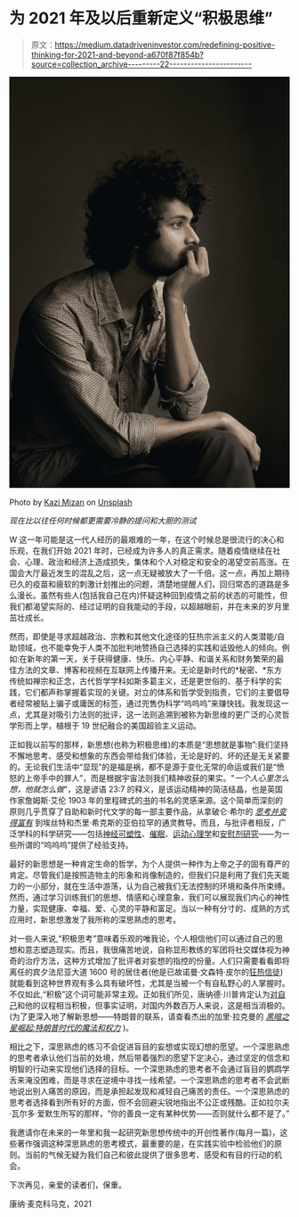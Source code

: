 # 为 2021 年及以后重新定义“积极思维”

> 原文：<https://medium.datadriveninvestor.com/redefining-positive-thinking-for-2021-and-beyond-a670f87f854b?source=collection_archive---------22----------------------->

![](img/00d5d55f3f09afc7a884c49bbe9c57db.png)

Photo by [Kazi Mizan](https://unsplash.com/@kaziminmizan?utm_source=unsplash&utm_medium=referral&utm_content=creditCopyText) on [Unsplash](https://unsplash.com/s/photos/thinking?utm_source=unsplash&utm_medium=referral&utm_content=creditCopyText)

*现在比以往任何时候都更需要冷静的提问和大胆的测试*

W 这一年可能是这一代人经历的最艰难的一年，在这个时候总是很流行的决心和乐观，在我们开始 2021 年时，已经成为许多人的真正需求。随着疫情继续在社会、心理、政治和经济上造成损失，集体和个人对稳定和安全的渴望空前高涨。在国会大厅最近发生的混乱之后，这一点无疑被放大了一千倍。这一点，再加上期待已久的疫苗和疲软的刺激计划推出的问题，清楚地提醒人们，回归常态的道路是多么漫长。虽然有些人(包括我自己在内)怀疑这种回到疫情之前的状态的可能性，但我们都渴望实际的、经过证明的自我能动的手段，以超越眼前，并在未来的岁月里茁壮成长。

然而，即使是寻求超越政治、宗教和其他文化途径的狂热宗派主义的人类潜能/自助领域，也不能幸免于人类不加批判地赞扬自己选择的实践和诋毁他人的倾向。例如:在新年的第一天，关于获得健康、快乐、内心平静、和谐关系和财务繁荣的最佳方法的文章、博客和视频在互联网上传播开来。无论是新时代的*秘密、*东方传统如禅宗和正念，古代哲学学科如斯多葛主义，还是更世俗的、基于科学的实践，它们都声称掌握着实现的关键。对立的体系和哲学受到指责，它们的主要倡导者经常被贴上骗子或庸医的标签，通过兜售伪科学“呜呜呜”来赚快钱。我发现这一点，尤其是对吸引力法则的批评，这一法则追溯到被称为新思维的更广泛的心灵哲学形而上学，植根于 19 世纪融合的美国超验主义运动。

正如我以前写的那样，新思想(也称为积极思维)的本质是“思想就是事物”:我们坚持不懈地思考、感受和想象的东西会带给我们体验，无论是好的、坏的还是无关紧要的。无论我们生活中“显现”的是福是祸，都不是源于变化无常的命运或我们是“愤怒的上帝手中的罪人”，而是根据宇宙法则我们精神收获的果实。"*一个人心里怎么想，他就怎么做*"，这是谚语 23:7 的释义，是该运动精神的简洁结晶，也是英国作家詹姆斯·艾伦 1903 年的里程碑式的[书](https://www.amazon.com/As-Man-Thinketh-Annotated-Inspirational/dp/1709705272/ref=sr_1_2_sspa?crid=1ZYAPFGWJRO5D&dchild=1&keywords=as+a+man+thinketh+james+allen&qid=1610051369&sprefix=as+a+man+thinketh%2Caps%2C256&sr=8-2-spons&psc=1&spLa=ZW5jcnlwdGVkUXVhbGlmaWVyPUExRjBHS0lXUTFZQjIwJmVuY3J5cHRlZElkPUEwMjMzNDc4TVdDN1Y4NVVGMlNSJmVuY3J5cHRlZEFkSWQ9QTA1ODcxMzFRUEJURE01MUI3UEQmd2lkZ2V0TmFtZT1zcF9hdGYmYWN0aW9uPWNsaWNrUmVkaXJlY3QmZG9Ob3RMb2dDbGljaz10cnVl)的书名的灵感来源。这个简单而深刻的原则几乎贯穿了自助和新时代文学的每一部主要作品，从拿破仑·希尔的 [*思考并变得富有*](https://www.amazon.com/Think-Grow-Rich-Original-Classic/dp/1722501235/ref=sr_1_10?crid=1GZX1X28QI8SP&dchild=1&keywords=think+and+grow+rich&qid=1610051541&sprefix=think+%2Caps%2C213&sr=8-10) 到埃丝特和杰里·希克斯的亚伯拉罕的通灵教导。而且，与批评者相反，广泛学科的科学研究——包括[神经可塑性](https://www.discovermagazine.com/mind/rewiring-the-brain-to-treat-ocd)、[催眠](https://www.mayoclinic.org/tests-procedures/hypnosis/about/pac-20394405)、[运动心理学](https://www.psychologytoday.com/us/blog/the-power-prime/201211/sport-imagery-athletes-most-powerful-mental-tool)和[安慰剂研究](https://www.health.harvard.edu/mental-health/the-power-of-the-placebo-effect)——为一些所谓的“呜呜呜”提供了经验支持。

最好的新思想是一种肯定生命的哲学，为个人提供一种作为上帝之子的固有尊严的肯定。尽管我们是按照造物主的形象和肖像制造的，但我们只是利用了我们先天能力的一小部分，就在生活中游荡，认为自己被我们无法控制的环境和条件所束缚。然而，通过学习训练我们的思想、情感和心理意象，我们可以展现我们内心的神性力量，实现健康、幸福、爱、心灵的平静和富足。当以一种有分寸的、成熟的方式应用时，新思想激发了我所称的深思熟虑的思考。

对一些人来说,“积极思考”意味着乐观的唯我论，个人相信他们可以通过自己的思想和意志塑造现实。而且，我很痛苦地说，自称显形教练的军团将社交媒体视为神奇的治疗方法，这种方式增加了批评者对妄想的指控的份量。人们只需要看看即将离任的宾夕法尼亚大道 1600 号的居住者(他是已故诺曼·文森特·皮尔的[狂热信徒](https://www.desmoinesregister.com/story/opinion/columnists/iowa-view/2020/11/19/trump-after-losing-adheres-norman-vincent-peale-positive-thinking/6341449002/))就能看到这种世界观有多么具有破坏性，尤其是当被一个有自私野心的人掌握时。不仅如此,“积极”这个词可能非常主观。正如我们所见，唐纳德·川普肯定认为[对自己](https://www.cnn.com/2018/01/06/politics/donald-trump-white-house-fitness-very-stable-genius/index.html)和他的议程相当积极，但事实证明，对国内外数百万人来说，这是相当消极的。(为了更深入地了解新思想——特朗普的联系，请查看杰出的加里·拉克曼的 [*黑暗之星崛起:特朗普时代的魔法和权力*](https://www.amazon.com/Dark-Star-Rising-Magick-Power-ebook/dp/B075C8BQS5/ref=sr_1_1?crid=9HXON7K8QZNK&dchild=1&keywords=gary+lachman+dark+star+rising&qid=1610048529&sprefix=gary+lach%2Caps%2C190&sr=8-1) )。

相比之下，深思熟虑的练习不会促进盲目的妄想或实现幻想的愿望。一个深思熟虑的思考者承认他们当前的处境，然后带着强烈的愿望下定决心，通过坚定的信念和明智的行动来实现他们选择的目标。一个深思熟虑的思考者不会通过盲目的鹦鹉学舌来淹没困难，而是寻求在逆境中寻找一线希望。一个深思熟虑的思考者不会武断地说出别人痛苦的原因，而是承担起发现和减轻自己痛苦的责任。一个深思熟虑的思考者选择看到所有好的方面，但不会回避尖锐地指出不公正或残酷。正如拉尔夫·瓦尔多·爱默生所写的那样，“你的善良一定有某种优势——否则就什么都不是了。”

我邀请你在未来的一年里和我一起研究新思想传统中的开创性著作(每月一篇)，这些著作强调这种深思熟虑的思考模式，最重要的是，在实践实验中检验他们的原则。当前的气候无疑为我们自己和彼此提供了很多思考、感受和有目的行动的机会。

下次再见，亲爱的读者们，保重。

康纳·麦克科马克，2021